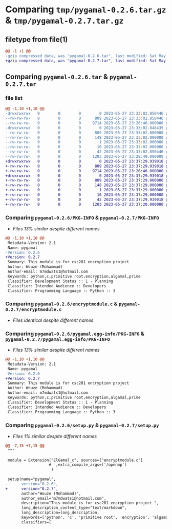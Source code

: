 # Comparing `tmp/pygamal-0.2.6.tar.gz` & `tmp/pygamal-0.2.7.tar.gz`

## filetype from file(1)

```diff
@@ -1 +1 @@
-gzip compressed data, was "pygamal-0.2.6.tar", last modified: Sat May 27 23:33:02 2023, max compression
+gzip compressed data, was "pygamal-0.2.7.tar", last modified: Sat May 27 23:37:29 2023, max compression
```

## Comparing `pygamal-0.2.6.tar` & `pygamal-0.2.7.tar`

### file list

```diff
@@ -1,10 +1,10 @@
-drwxrwxrwx   0        0        0        0 2023-05-27 23:33:02.850446 pygamal-0.2.6/
--rw-rw-rw-   0        0        0      809 2023-05-27 23:33:02.850446 pygamal-0.2.6/PKG-INFO
--rw-rw-rw-   0        0        0     9714 2023-05-27 23:26:46.000000 pygamal-0.2.6/encryptmodule.c
-drwxrwxrwx   0        0        0        0 2023-05-27 23:33:02.848435 pygamal-0.2.6/pygamal.egg-info/
--rw-rw-rw-   0        0        0      809 2023-05-27 23:33:02.000000 pygamal-0.2.6/pygamal.egg-info/PKG-INFO
--rw-rw-rw-   0        0        0      148 2023-05-27 23:33:02.000000 pygamal-0.2.6/pygamal.egg-info/SOURCES.txt
--rw-rw-rw-   0        0        0        1 2023-05-27 23:33:02.000000 pygamal-0.2.6/pygamal.egg-info/dependency_links.txt
--rw-rw-rw-   0        0        0       10 2023-05-27 23:33:02.000000 pygamal-0.2.6/pygamal.egg-info/top_level.txt
--rw-rw-rw-   0        0        0       42 2023-05-27 23:33:02.850446 pygamal-0.2.6/setup.cfg
--rw-rw-rw-   0        0        0     1203 2023-05-27 23:28:49.000000 pygamal-0.2.6/setup.py
+drwxrwxrwx   0        0        0        0 2023-05-27 23:37:29.939018 pygamal-0.2.7/
+-rw-rw-rw-   0        0        0      809 2023-05-27 23:37:29.939018 pygamal-0.2.7/PKG-INFO
+-rw-rw-rw-   0        0        0     9714 2023-05-27 23:26:46.000000 pygamal-0.2.7/encryptmodule.c
+drwxrwxrwx   0        0        0        0 2023-05-27 23:37:29.939018 pygamal-0.2.7/pygamal.egg-info/
+-rw-rw-rw-   0        0        0      809 2023-05-27 23:37:29.000000 pygamal-0.2.7/pygamal.egg-info/PKG-INFO
+-rw-rw-rw-   0        0        0      148 2023-05-27 23:37:29.000000 pygamal-0.2.7/pygamal.egg-info/SOURCES.txt
+-rw-rw-rw-   0        0        0        1 2023-05-27 23:37:29.000000 pygamal-0.2.7/pygamal.egg-info/dependency_links.txt
+-rw-rw-rw-   0        0        0       10 2023-05-27 23:37:29.000000 pygamal-0.2.7/pygamal.egg-info/top_level.txt
+-rw-rw-rw-   0        0        0       42 2023-05-27 23:37:29.939018 pygamal-0.2.7/setup.cfg
+-rw-rw-rw-   0        0        0     1203 2023-05-27 23:37:20.000000 pygamal-0.2.7/setup.py
```

### Comparing `pygamal-0.2.6/PKG-INFO` & `pygamal-0.2.7/PKG-INFO`

 * *Files 13% similar despite different names*

```diff
@@ -1,10 +1,10 @@
 Metadata-Version: 2.1
 Name: pygamal
-Version: 0.2.6
+Version: 0.2.7
 Summary: This module is for csc281 encryption project 
 Author: Wouze (Mohammad)
 Author-email: m7mdwats1@hotmail.com
 Keywords: python,c,primitive root,encryption,algamal,prime
 Classifier: Development Status :: 1 - Planning
 Classifier: Intended Audience :: Developers
 Classifier: Programming Language :: Python :: 3
```

### Comparing `pygamal-0.2.6/encryptmodule.c` & `pygamal-0.2.7/encryptmodule.c`

 * *Files identical despite different names*

### Comparing `pygamal-0.2.6/pygamal.egg-info/PKG-INFO` & `pygamal-0.2.7/pygamal.egg-info/PKG-INFO`

 * *Files 13% similar despite different names*

```diff
@@ -1,10 +1,10 @@
 Metadata-Version: 2.1
 Name: pygamal
-Version: 0.2.6
+Version: 0.2.7
 Summary: This module is for csc281 encryption project 
 Author: Wouze (Mohammad)
 Author-email: m7mdwats1@hotmail.com
 Keywords: python,c,primitive root,encryption,algamal,prime
 Classifier: Development Status :: 1 - Planning
 Classifier: Intended Audience :: Developers
 Classifier: Programming Language :: Python :: 3
```

### Comparing `pygamal-0.2.6/setup.py` & `pygamal-0.2.7/setup.py`

 * *Files 1% similar despite different names*

```diff
@@ -7,15 +7,15 @@
 """
 
 module = Extension("ElGamal_c", sources=["encryptmodule.c"]
                   #  ,extra_compile_args=['/openmp']
                    )
 
 setup(name="pygamal",
-      version="0.2.6",
+      version="0.2.7",
       author="Wouze (Mohammad)",
       author_email="m7mdwats1@hotmail.com",
       description="This module is for csc281 encryption project ",
       long_description_content_type="text/markdown",
       long_description=long_description,
       keywords=['python', 'c', 'primitive root', 'encryption', 'algamal', 'prime'],
       classifiers=[
```

